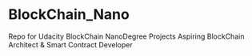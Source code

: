 # BlockChain_Nano
Repo for Udacity BlockChain NanoDegree Projects
Aspiring BlockChain Architect & Smart Contract Developer
